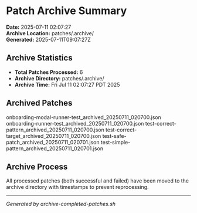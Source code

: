 # Patch Archive Summary

**Date:** 2025-07-11 02:07:27  
**Archive Location:** patches/.archive/  
**Generated:** 2025-07-11T09:07:27Z  

## Archive Statistics

- **Total Patches Processed:**        6
- **Archive Directory:** patches/.archive/
- **Archive Time:** Fri Jul 11 02:07:27 PDT 2025

## Archived Patches

onboarding-modal-runner-test_archived_20250711_020700.json
onboarding-runner-test_archived_20250711_020700.json
test-correct-pattern_archived_20250711_020700.json
test-correct-target_archived_20250711_020700.json
test-safe-patch_archived_20250711_020701.json
test-simple-pattern_archived_20250711_020701.json

## Archive Process

All processed patches (both successful and failed) have been moved to the archive directory with timestamps to prevent reprocessing.

---
*Generated by archive-completed-patches.sh*
